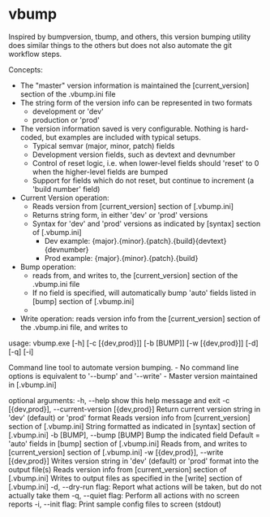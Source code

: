 # vbump

Inspired by bumpversion, tbump, and others, this version bumping utility does similar things to the others but does not also automate the git workflow steps.

Concepts:
  - The "master" version information is maintained the [current_version] section of the .vbump.ini file
  - The string form of the version info can be represented in two formats
    - development or 'dev'
    - production or 'prod'
  - The version information saved is very configurable.  Nothing is hard-coded, but examples are included with typical setups.
    - Typical semvar (major, minor, patch) fields
    - Development version fields, such as devtext and devnumber
    - Control of reset logic, i.e. when lower-level fields should 'reset' to 0 when the higher-level fields are bumped
    - Support for fields which do not reset, but continue to increment (a 'build number' field)
  - Current Version operation:
    - Reads version from [current_version] section of [.vbump.ini]
    - Returns string form, in either 'dev' or 'prod' versions
    - Syntax for 'dev' and 'prod' versions as indicated by [syntax] section of [.vbump.ini]
      - Dev example: {major}.{minor}.{patch}.{build}{devtext}{devnumber}
      - Prod example: {major}.{minor}.{patch}.{build}
  - Bump operation: 
    - reads from, and writes to, the [current_version] section of the .vbump.ini file
    - If no field is specified, will automatically bump 'auto' fields listed in [bump] section of [.vbump.ini]
    - 
  - Write operation: reads version info from the [current_version] section of the .vbump.ini file, and writes to 

usage: vbump.exe [-h] [-c [{dev,prod}]] [-b [BUMP]] [-w [{dev,prod}]] [-d]
                 [-q] [-i]

Command line tool to automate version bumping.
    - No command line options is equivalent to '--bump' and '--write'
    - Master version maintained in [.vbump.ini]

optional arguments:
  -h, --help                                       show this help message and exit
  -c [{dev,prod}], --current-version [{dev,prod}]  Return current version string in 'dev' (default) or 'prod' format
                                                   Reads version info from [current_version] section of [.vbump.ini]
                                                   String formatted as indicated in [syntax] section of [.vbump.ini]
  -b [BUMP], --bump [BUMP]                         Bump the indicated field
                                                   Default = 'auto' fields in [bump] section of [.vbump.ini]
                                                   Reads from, and writes to [current_version] section of [.vbump.ini]
  -w [{dev,prod}], --write [{dev,prod}]            Writes version string in 'dev' (default) or 'prod' format into the output file(s)
                                                   Reads version info from [current_version] section of [.vbump.ini]
                                                   Writes to output files as specified in the [write] section of [.vbump.ini]
  -d, --dry-run                                    flag: Report what actions will be taken, but do not actually take them
  -q, --quiet                                      flag: Perform all actions with no screen reports
  -i, --init                                       flag: Print sample config files to screen (stdout)
